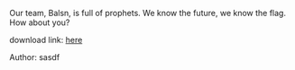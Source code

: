 Our team, Balsn, is full of prophets. We know the future, we know the flag. How about you?

download link: <a href="https://static.balsnctf.com/unpredictable/IxN9Hyk6eXSzmvjyq4nCrznD2bq3GY5Y/unpredictable.tar.gz">here</a>

Author: sasdf